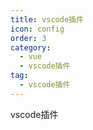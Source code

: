 ```yaml
---
title: vscode插件
icon: config
order: 3
category:
  - vue
  - vscode插件
tag:
  - vscode插件
---
```


vscode插件